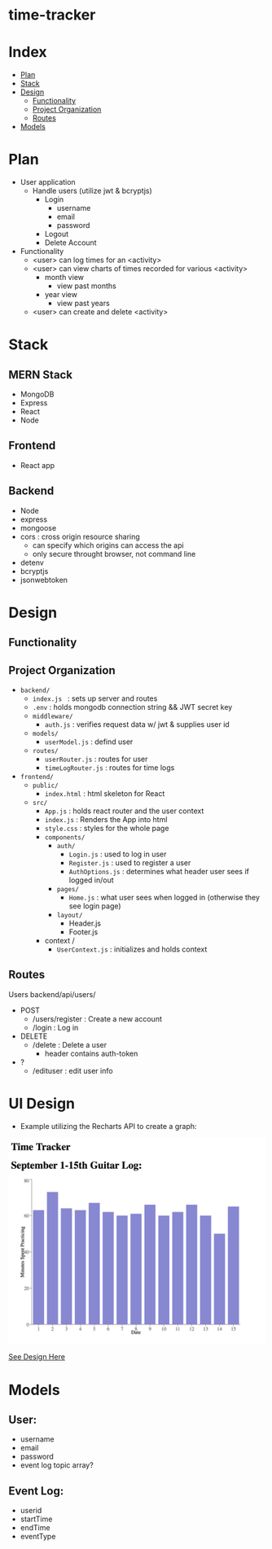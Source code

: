 # time-tracker

# Index

- [Plan](#Plan)
- [Stack](#Stack)
- [Design](#Design)
  - [Functionality](#Functionality)
  - [Project Organization](#Project-Organization)
  - [Routes](#Routes)
- [Models](#Models)

# Plan

- User application
  - Handle users (utilize jwt & bcryptjs)
    - Login
      - username
      - email
      - password
    - Logout
    - Delete Account
- Functionality
  - \<user> can log times for an \<activity>
  - \<user> can view charts of times recorded for various \<activity>
    - month view
      - view past months
    - year view
      - view past years
  - \<user> can create and delete \<activity>

# Stack

## MERN Stack

- MongoDB
- Express
- React
- Node

## Frontend

- React app

## Backend

- Node
- express
- mongoose
- cors : cross origin resource sharing
  - can specify which origins can access the api
  - only secure throught browser, not command line
- detenv
- bcryptjs
- jsonwebtoken

# Design

## Functionality

## Project Organization

- `backend/`
  - `index.js ` : sets up server and routes
  - `.env` : holds mongodb connection string && JWT secret key
  - `middleware/`
    - `auth.js` : verifies request data w/ jwt & supplies user id
  - `models/`
    - `userModel.js` : defind user
  - `routes/`
    - `userRouter.js` : routes for user
    - `timeLogRouter.js` : routes for time logs
- `frontend/`
  - `public/`
    - `index.html` : html skeleton for React
  - `src/`
    - `App.js` : holds react router and the user context
    - `index.js` : Renders the App into html
    - `style.css` : styles for the whole page
    - `components/`
      - `auth/`
        - `Login.js` : used to log in user
        - `Register.js` : used to register a user
        - `AuthOptions.js` : determines what header user sees if logged in/out
      - `pages/`
        - `Home.js` : what user sees when logged in (otherwise they see login page)
      - `layout/`
        - Header.js
        - Footer.js
    - context /
      - `UserContext.js` : initializes and holds context

## Routes

Users backend/api/users/

- POST
  - /users/register : Create a new account
  - /login : Log in
- DELETE
  - /delete : Delete a user
    - header contains auth-token
- ?
  - /edituser : edit user info

# UI Design

- Example utilizing the Recharts API to create a graph:

![Time Log](readme-content/first-sample.png)

[See Design Here](https://www.figma.com/file/hqnRBUyQbHOPRZnKp6D2Df/Time-Tracker)

# Models

## User:

- username
- email
- password
- event log topic array?

## Event Log:

- userid
- startTime
- endTime
- eventType
